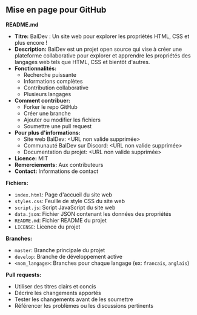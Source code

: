 ## Mise en page pour GitHub

**README.md**

* **Titre:** BalDev : Un site web pour explorer les propriétés HTML, CSS et plus encore !
* **Description:** BalDev est un projet open source qui vise à créer une plateforme collaborative pour explorer et apprendre les propriétés des langages web tels que HTML, CSS et bientôt d'autres.
* **Fonctionnalités:**
    * Recherche puissante
    * Informations complètes
    * Contribution collaborative
    * Plusieurs langages
* **Comment contribuer:**
    * Forker le repo GitHub
    * Créer une branche
    * Ajouter ou modifier les fichiers
    * Soumettre une pull request
* **Pour plus d'informations:**
    * Site web BalDev: <URL non valide supprimée>
    * Communauté BalDev sur Discord: <URL non valide supprimée>
    * Documentation du projet: <URL non valide supprimée>
* **Licence:** MIT
* **Remerciements:** Aux contributeurs
* **Contact:** Informations de contact

**Fichiers:**

* `index.html`: Page d'accueil du site web
* `styles.css`: Feuille de style CSS du site web
* `script.js`: Script JavaScript du site web
* `data.json`: Fichier JSON contenant les données des propriétés
* `README.md`: Fichier README du projet
* `LICENSE`: Licence du projet

**Branches:**

* `master`: Branche principale du projet
* `develop`: Branche de développement active
* `<nom_langage>`: Branches pour chaque langage (ex: `francais`, `anglais`)

**Pull requests:**

* Utiliser des titres clairs et concis
* Décrire les changements apportés
* Tester les changements avant de les soumettre
* Référencer les problèmes ou les discussions pertinents

